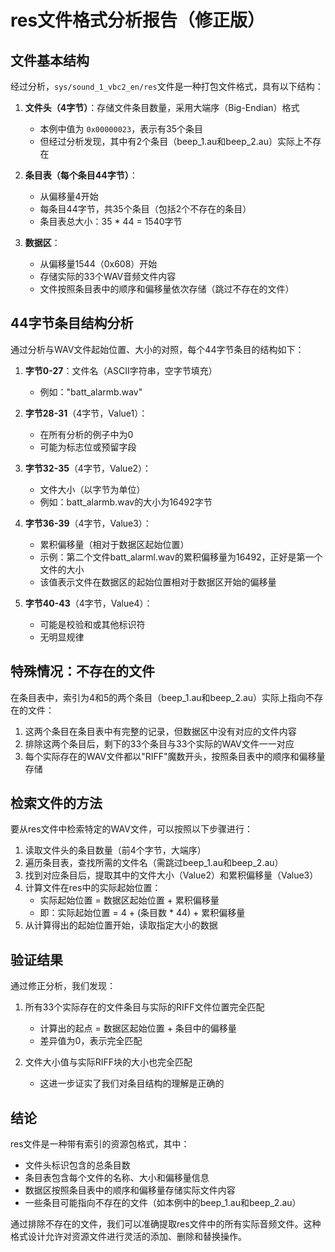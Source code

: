 # res文件格式分析报告（修正版）

## 文件基本结构

经过分析，`sys/sound_1_vbc2_en/res`文件是一种打包文件格式，具有以下结构：

1. **文件头（4字节）**：存储文件条目数量，采用大端序（Big-Endian）格式
   - 本例中值为 `0x00000023`，表示有35个条目
   - 但经过分析发现，其中有2个条目（beep_1.au和beep_2.au）实际上不存在

2. **条目表（每个条目44字节）**：
   - 从偏移量4开始
   - 每条目44字节，共35个条目（包括2个不存在的条目）
   - 条目表总大小：35 * 44 = 1540字节

3. **数据区**：
   - 从偏移量1544（0x608）开始
   - 存储实际的33个WAV音频文件内容
   - 文件按照条目表中的顺序和偏移量依次存储（跳过不存在的文件）

## 44字节条目结构分析

通过分析与WAV文件起始位置、大小的对照，每个44字节条目的结构如下：

1. **字节0-27**：文件名（ASCII字符串，空字节填充）
   - 例如："batt_alarmb.wav"

2. **字节28-31**（4字节，Value1）：
   - 在所有分析的例子中为0
   - 可能为标志位或预留字段

3. **字节32-35**（4字节，Value2）：
   - 文件大小（以字节为单位）
   - 例如：batt_alarmb.wav的大小为16492字节

4. **字节36-39**（4字节，Value3）：
   - 累积偏移量（相对于数据区起始位置）
   - 示例：第二个文件batt_alarml.wav的累积偏移量为16492，正好是第一个文件的大小
   - 该值表示文件在数据区的起始位置相对于数据区开始的偏移量

5. **字节40-43**（4字节，Value4）：
   - 可能是校验和或其他标识符
   - 无明显规律

## 特殊情况：不存在的文件

在条目表中，索引为4和5的两个条目（beep_1.au和beep_2.au）实际上指向不存在的文件：

1. 这两个条目在条目表中有完整的记录，但数据区中没有对应的文件内容
2. 排除这两个条目后，剩下的33个条目与33个实际的WAV文件一一对应
3. 每个实际存在的WAV文件都以"RIFF"魔数开头，按照条目表中的顺序和偏移量存储

## 检索文件的方法

要从res文件中检索特定的WAV文件，可以按照以下步骤进行：

1. 读取文件头的条目数量（前4个字节，大端序）
2. 遍历条目表，查找所需的文件名（需跳过beep_1.au和beep_2.au）
3. 找到对应条目后，提取其中的文件大小（Value2）和累积偏移量（Value3）
4. 计算文件在res中的实际起始位置：
   - 实际起始位置 = 数据区起始位置 + 累积偏移量
   - 即：实际起始位置 = 4 + (条目数 * 44) + 累积偏移量
5. 从计算得出的起始位置开始，读取指定大小的数据

## 验证结果

通过修正分析，我们发现：

1. 所有33个实际存在的文件条目与实际的RIFF文件位置完全匹配
   - 计算出的起点 = 数据区起始位置 + 条目中的偏移量
   - 差异值为0，表示完全匹配

2. 文件大小值与实际RIFF块的大小也完全匹配
   - 这进一步证实了我们对条目结构的理解是正确的

## 结论

res文件是一种带有索引的资源包格式，其中：
- 文件头标识包含的总条目数
- 条目表包含每个文件的名称、大小和偏移量信息
- 数据区按照条目表中的顺序和偏移量存储实际文件内容
- 一些条目可能指向不存在的文件（如本例中的beep_1.au和beep_2.au）

通过排除不存在的文件，我们可以准确提取res文件中的所有实际音频文件。这种格式设计允许对资源文件进行灵活的添加、删除和替换操作。 